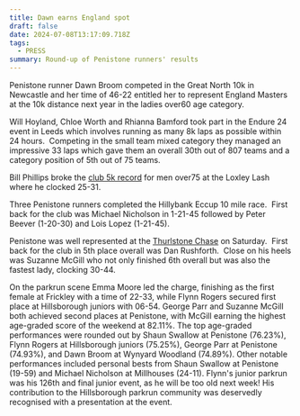 ```yaml
---
title: Dawn earns England spot
draft: false
date: 2024-07-08T13:17:09.718Z
tags:
  - PRESS
summary: Round-up of Penistone runners' results
---
```

Penistone runner Dawn Broom competed in the Great North 10k in Newcastle and her time of 46-22 entitled her to represent England Masters at the 10k distance next year in the ladies over60 age category.

Will Hoyland, Chloe Worth and Rhianna Bamford took part in the Endure 24 event in Leeds which involves running as many 8k laps as possible within 24 hours.  Competing in the small team mixed category they managed an impressive 33 laps which gave them an overall 30th out of 807 teams and a category position of 5th out of 75 teams.

Bill Phillips broke the [club 5k record](https://results.pfrac.co.uk/records/) for men over75 at the Loxley Lash where he clocked 25-31.

Three Penistone runners completed the Hillybank Eccup 10 mile race.  First back for the club was Michael Nicholson in 1-21-45 followed by Peter Beever (1-20-30) and Lois Lopez (1-21-45).

Penistone was well represented at the [Thurlstone Chase](https://pfrac.co.uk/races/thurlstone-chase) on Saturday.  First back for the club in 5th place overall was Dan Rushforth.  Close on his heels was Suzanne McGill who not only finished 6th overall but was also the fastest lady, clocking 30-44.

On the parkrun scene Emma Moore led the charge, finishing as the first female at Frickley with a time of 22-33, while Flynn Rogers secured first place at Hillsborough juniors with 06-54. George Parr and Suzanne McGill both achieved second places at Penistone, with McGill earning the highest age-graded score of the weekend at 82.11%. The top age-graded performances were rounded out by Shaun Swallow at Penistone (76.23%), Flynn Rogers at Hillsborough juniors (75.25%), George Parr at Penistone (74.93%), and Dawn Broom at Wynyard Woodland (74.89%). Other notable performances included personal bests from Shaun Swallow at Penistone (19-59) and Michael Nicholson at Millhouses (24-11). Flynn's junior parkrun was his 126th and final junior event, as he will be too old next week!  His contribution to the Hillsborough parkrun community was deservedly recognised with a presentation at the event.